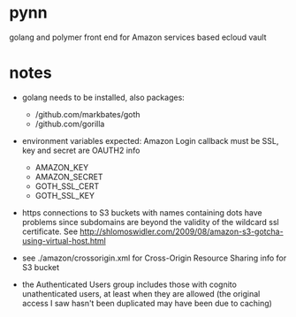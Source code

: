 # pynn
golang and polymer front end for Amazon services based ecloud vault



# notes

  * golang needs to be installed, also packages:

    - /github.com/markbates/goth
    - /github.com/gorilla

  * environment variables expected: Amazon Login callback must be SSL, key and secret are OAUTH2 info

    - AMAZON_KEY
    - AMAZON_SECRET
    - GOTH_SSL_CERT
    - GOTH_SSL_KEY

  * https connections to S3 buckets with names containing dots have problems since subdomains are beyond the validity of the wildcard ssl certificate. See http://shlomoswidler.com/2009/08/amazon-s3-gotcha-using-virtual-host.html

  * see ./amazon/crossorigin.xml for Cross-Origin Resource Sharing info for S3 bucket

  * the Authenticated Users group includes those with cognito unathenticated users, at least when they are allowed (the original access I saw hasn't been duplicated may have been due to caching)



